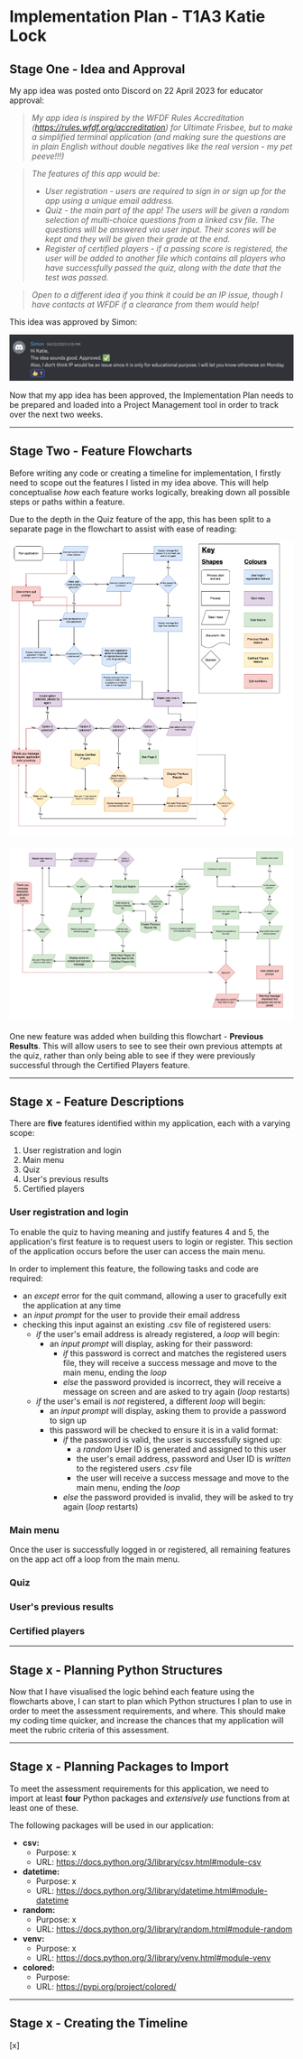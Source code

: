 # Implementation Plan - T1A3 Katie Lock

## Stage One - Idea and Approval

My app idea was posted onto Discord on 22 April 2023 for educator approval:
> *My app idea is inspired by the WFDF Rules Accreditation (https://rules.wfdf.org/accreditation) for Ultimate Frisbee, but to make a simplified terminal application (and making sure the questions are in plain English without double negatives like the real version - my pet peeve!!!)*

> *The features of this app would be:*
> - *User registration - users are required to sign in or sign up for the app using a unique email address.*
> - *Quiz - the main part of the app! The users will be given a random selection of multi-choice questions from a linked csv file. The questions will be answered via user input. Their scores will be kept and they will be given their grade at the end.*
> - *Register of certified players - if a passing score is registered, the user will be added to another file which contains all players who have successfully passed the quiz, along with the date that the test was passed.*

> *Open to a different idea if you think it could be an IP issue, though I have contacts at WFDF if a clearance from them would help!*

This idea was approved by Simon:

![screenshot from Discord showing the educator (Simon) approving Katie's app idea](/docs/Idea_Approval.png)

Now that my app idea has been approved, the Implementation Plan needs to be prepared and loaded into a Project Management tool in order to track over the next two weeks.
___

## Stage Two - Feature Flowcharts
Before writing any code or creating a timeline for implementation, I firstly need to scope out the features I listed in my idea above.  This will help conceptualise *how* each feature works logically, breaking down all possible steps or paths within a feature.

Due to the depth in the Quiz feature of the app, this has been split to a separate page in the flowchart to assist with ease of reading:

![Page 1 of app flowchart](T1A3-Flowchart-P1.png)

![Page 2 of app flowchart](T1A3-Flowchart-P2.png)

One new feature was added when building this flowchart - **Previous Results**.  This will allow users to see to see their own previous attempts at the quiz, rather than only being able to see if they were previously successful through the Certified Players feature.
___

## Stage x - Feature Descriptions
There are **five** features identified within my application, each with a varying scope:
1. User registration and login
2. Main menu
3. Quiz
4. User's previous results
5. Certified players

### User registration and login
To enable the quiz to having meaning and justify features 4 and 5, the application's first feature is to request users to login or register.  This section of the application occurs before the user can access the main menu.

In order to implement this feature, the following tasks and code are required:
- an *except* error for the quit command, allowing a user to gracefully exit the application at any time
- an *input prompt* for the user to provide their email address
- checking this input against an existing .csv file of registered users:
    - *if* the user's email address is already registered, a *loop* will begin:
        - an *input prompt* will display, asking for their password:
            - *if* this password is correct and matches the registered users file, they will receive a success message and move to the main menu, ending the *loop*
            - *else* the password provided is incorrect, they will receive a message on screen and are asked to try again (*loop* restarts)
    - *if* the user's email is *not* registered, a different *loop* will begin:
        - an *input prompt* will display, asking them to provide a password to sign up
        - this password will be checked to ensure it is in a valid format:
            - *if* the password is valid, the user is successfully signed up:
                - a *random* User ID is generated and assigned to this user
                - the user's email address, password and User ID is *written* to the registered users *.csv* file
                - the user will receive a success message and move to the main menu, ending the *loop*
            - *else* the password provided is invalid, they will be asked to try again (*loop* restarts)

### Main menu
Once the user is successfully logged in or registered, all remaining features on the app act off a loop from the main menu.
### Quiz

### User's previous results

### Certified players


___
## Stage x - Planning Python Structures

Now that I have visualised the logic behind each feature using the flowcharts above, I can start to plan which Python structures I plan to use in order to meet the assessment requirements, and where.  This should make my coding time quicker, and increase the chances that my application will meet the rubric criteria of this assessment.


___
## Stage x - Planning Packages to Import

To meet the assessment requirements for this application, we need to import at least **four** Python packages and *extensively use* functions from at least one of these.

The following packages will be used in our application:
- **csv:**
    - Purpose: x
    - URL: https://docs.python.org/3/library/csv.html#module-csv
- **datetime:** 
    - Purpose: x
    - URL: https://docs.python.org/3/library/datetime.html#module-datetime
- **random:**
    - Purpose: x
    - URL: https://docs.python.org/3/library/random.html#module-random
- **venv:**
    - Purpose: x
    - URL: https://docs.python.org/3/library/venv.html#module-venv
- **colored:**
    - Purpose: 
    - URL: https://pypi.org/project/colored/


___
## Stage x - Creating the Timeline

[x]

